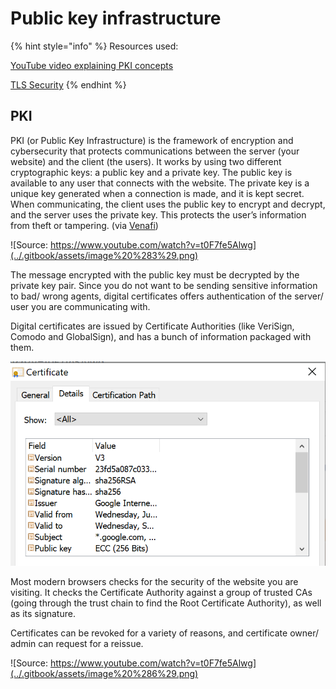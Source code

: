 # Public key infrastructure

{% hint style="info" %}
Resources used: 

[YouTube video explaining PKI concepts](https://www.youtube.com/watch?v=t0F7fe5Alwg)

[TLS Security](https://www.acunetix.com/blog/articles/tls-security-what-is-tls-ssl-part-1/)
{% endhint %}

## PKI

PKI \(or Public Key Infrastructure\) is the framework of encryption and cybersecurity that protects communications between the server \(your website\) and the client \(the users\). It works by using two different cryptographic keys: a public key and a private key. The public key is available to any user that connects with the website. The private key is a unique key generated when a connection is made, and it is kept secret. When communicating, the client uses the public key to encrypt and decrypt, and the server uses the private key. This protects the user’s information from theft or tampering. \(via [Venafi](https://www.venafi.com/education-center/pki/how-does-pki-work)\)

![Source: https://www.youtube.com/watch?v=t0F7fe5Alwg](../.gitbook/assets/image%20%283%29.png)

The message encrypted with the public key must be decrypted by the private key pair. Since you do not want to be sending sensitive information to bad/ wrong agents, digital certificates offers authentication of the server/ user you are communicating with.

Digital certificates are issued by Certificate Authorities \(like VeriSign, Comodo and GlobalSign\), and has a bunch of information packaged with them. 

![](../.gitbook/assets/image%20%285%29.png)

Most modern browsers checks for the security of the website you are visiting. It checks the Certificate Authority against a group of trusted CAs \(going through the trust chain to find the Root Certificate Authority\), as well as its signature.

Certificates can be revoked for a variety of reasons, and certificate owner/ admin can request for a reissue.

![Source: https://www.youtube.com/watch?v=t0F7fe5Alwg](../.gitbook/assets/image%20%286%29.png)

